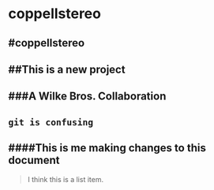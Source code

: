 coppellstereo
=============

#coppellstereo
---
##This is a new project
---
###A Wilke Bros. Collaboration
---
`git is confusing`
---
####This is me making changes to this document
---
>I think this is a list item.